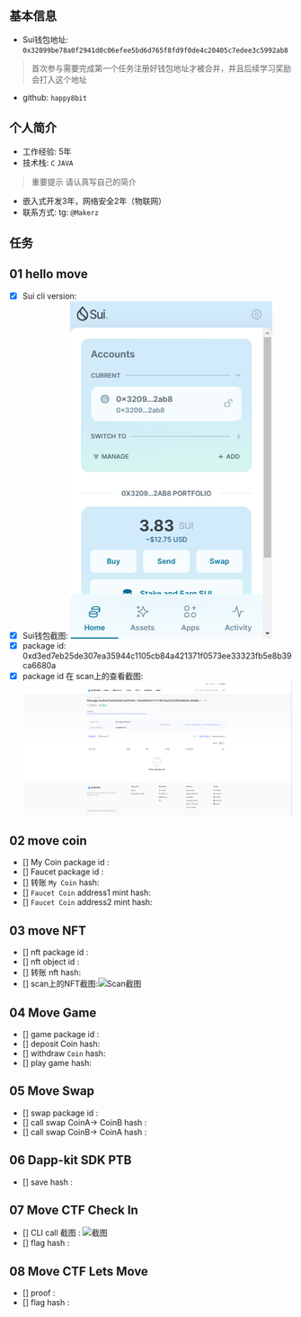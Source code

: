 ## 基本信息
- Sui钱包地址: `0x32099be78a0f2941d0c06efee5bd6d765f8fd9f0de4c20405c7edee3c5992ab8`
> 首次参与需要完成第一个任务注册好钱包地址才被合并，并且后续学习奖励会打入这个地址
- github: `happy8bit`

## 个人简介
- 工作经验: 5年
- 技术栈: `C` `JAVA`
> 重要提示 请认真写自己的简介
- 嵌入式开发3年，网络安全2年（物联网）
- 联系方式: tg: `@Makerz` 

## 任务

##   01 hello move  
- [x] Sui cli version:
- [x] Sui钱包截图: ![Sui钱包截图](./images/suiwallet.png)
- [x] package id: 0xd3ed7eb25de307ea35944c1105cb84a421371f0573ee33323fb5e8b39ca6680a
- [x] package id 在 scan上的查看截图:![Scan截图](./images/PackageIDimage.png)

##   02 move coin
- [] My Coin package id : 
- [] Faucet package id : 
- [] 转账 `My Coin` hash:
- [] `Faucet Coin` address1 mint hash:
- [] `Faucet Coin` address2 mint hash:

##   03 move NFT
- [] nft package id :
- [] nft object id : 
- [] 转账 nft  hash:
- [] scan上的NFT截图:![Scan截图](./images/你的图片地址)

##   04 Move Game
- [] game package id :
- [] deposit Coin hash:
- [] withdraw `Coin` hash:
- [] play game hash:

##   05 Move Swap
- [] swap package id :
- [] call swap CoinA-> CoinB  hash :
- [] call swap CoinB-> CoinA  hash :

##   06 Dapp-kit SDK PTB
- [] save hash :

##   07 Move CTF Check In
- [] CLI call 截图 : ![截图](./images/你的图片地址)
- [] flag hash :

##   08 Move CTF Lets Move
- [] proof : 
- [] flag hash :

